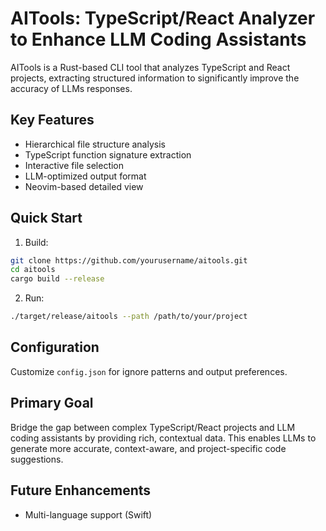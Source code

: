 # AITools: TypeScript/React Analyzer to Enhance LLM Coding Assistants

AITools is a Rust-based CLI tool that analyzes TypeScript and React projects, extracting structured information to significantly improve the accuracy of LLMs responses. 

## Key Features

- Hierarchical file structure analysis
- TypeScript function signature extraction
- Interactive file selection
- LLM-optimized output format
- Neovim-based detailed view

## Quick Start

1. Build:

```bash
git clone https://github.com/yourusername/aitools.git
cd aitools
cargo build --release
```

2. Run:

```bash
./target/release/aitools --path /path/to/your/project
```

## Configuration

Customize `config.json` for ignore patterns and output preferences.

## Primary Goal

Bridge the gap between complex TypeScript/React projects and LLM coding assistants by providing rich, contextual data. This enables LLMs to generate more accurate, context-aware, and project-specific code suggestions.

## Future Enhancements

- Multi-language support (Swift)
